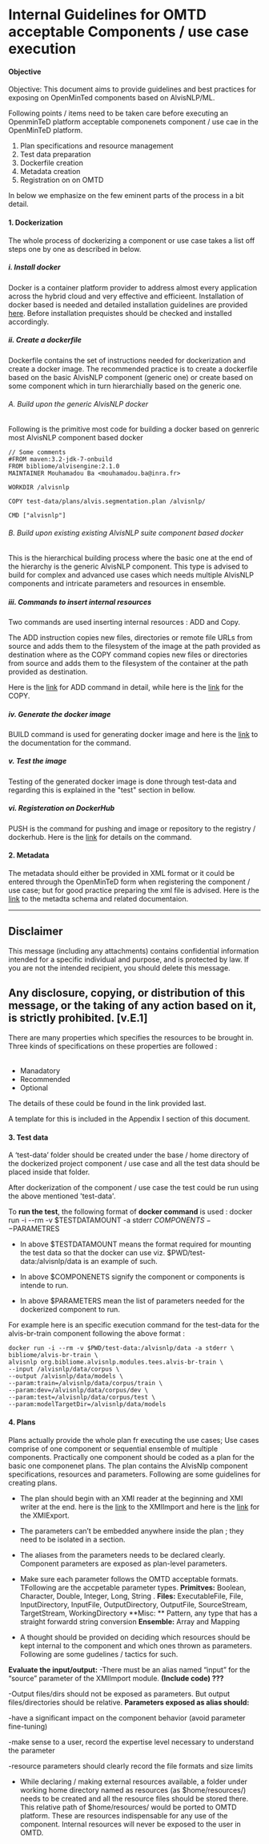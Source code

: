 # Internal Guidelines for OMTD acceptable Components / use case execution

#### Objective
Objective: This document aims to provide  guidelines and best practices for exposing on OpenMinTed components based on AlvisNLP/ML.

Following points / items need to be taken care before executing an OpenminTeD platform acceptable componenets component / use cae in the OpenMinTeD platform.
 1. Plan specifications and resource management
 2. Test data preparation
 3. Dockerfile creation
 4. Metadata creation
 5. Registration on on OMTD

In below we emphasize on the few eminent parts of the process in a bit detail.
 
#### 1. Dockerization
The whole process of dockerizing a component or use case takes a list off steps one by one as described in below.
##### i.  Install docker
Docker is a container platform provider to address  almost every application across the hybrid cloud and very effective and efficieent.
Installation of docker based is needed and detailed installation guidelines are provided [here](https://docs.docker.com/install/). Before installation prequistes should be checked and installed accordingly.

##### ii. Create a dockerfile

Dockerfile contains the set of instructions needed for dockerization and create a docker image. 
The recommended practice is to create a dockerfile based on the basic AlvisNLP component (generic one) or create based on some component which in turn hierarchially based on the generic one.
###### A. Build upon the generic AlvisNLP docker
Following is the primitive most code for building a docker based on genreric most AlvisNLP component based docker


    // Some comments
    #FROM maven:3.2-jdk-7-onbuild
    FROM bibliome/alvisengine:2.1.0     
    MAINTAINER Mouhamadou Ba <mouhamadou.ba@inra.fr>
    
    WORKDIR /alvisnlp
    
    COPY test-data/plans/alvis.segmentation.plan /alvisnlp/
    
    CMD ["alvisnlp"]
    

###### B. Build upon existing existing AlvisNLP suite component based docker
This is the hierarchical building process where the basic one at the end of the hierarchy is the generic AlvisNLP component.
This type is advised to build for complex and advanced use cases which needs multiple AlvisNLP components and intricate parameters and resources in ensemble.


##### iii. Commands to insert internal resources
Two commands are used inserting internal resources : ADD and Copy.

The ADD instruction copies new files, directories or remote file URLs from source and adds them to the filesystem of the image at the path provided as destination where as the COPY command copies new files or directories from source and adds them to the filesystem of the container at the path provided as destination.

Here is the [link](https://docs.docker.com/engine/reference/builder/#add) for ADD  command in detail, while here is the [link](https://docs.docker.com/engine/reference/builder/#copy) for the COPY.
##### iv. Generate the docker image
BUILD command is used for generating docker image and here is the [link](https://docs.docker.com/engine/reference/builder/#usage) to the documentation for the command.

##### v. Test the image
Testing of the generated docker image is done through test-data and regarding this is explained in the "test" section in bellow.
##### vi. Registeration on DockerHub
PUSH is the command for pushing and image or repository to the registry / dockerhub. Here is the [link](https://docs.docker.com/engine/reference/commandline/push/) for details on the command.
#### 2. Metadata
The metadata should either be provided in XML format or it could be entered through the OpenMinTeD form when registering the component / use case; but for good practice preparing the xml file is advised.
Here is the [link](https://guidelines.openminted.eu/the_omtd-share_metadata_schema.html) to the metadta schema and related documentaion. 


------------------------------------------------------------------------------------------------------------------------------------------------
Disclaimer 
------------------------------------------------------------------------------------------------------------------------------------------------
This message (including any attachments) contains confidential information intended for a specific individual and purpose, and is protected by law. If you are not the intended recipient, you should delete this message. 

Any disclosure, copying, or distribution of this message, or the taking of any action based on it, is strictly prohibited. [v.E.1]
------------------------------------------------------------------------------------------------------------------------------------------------
There are many properties which specifies the resources to be brought in. Three kinds of specifications on these properties are followed :
######
+ Manadatory
+ Recommended
+ Optional

 The details of these could be found in the link provided last.


A template for this is included in the Appendix I section of this document.

#### 3. Test data 
A ‘test-data’ folder should be created under the base / home directory of the dockerized project component / use case and all the test data should be placed inside that folder.

After dockerization of the component / use case the test could be run using the above mentioned 'test-data'.

To **run the test**, the following format of **docker command** is used : docker run -i --rm -v $TESTDATAMOUNT -a stderr $COMPONENTS --$PARAMETRES

+ In above $TESTDATAMOUNT means the format required for mounting the test data so that the docker can use viz. $PWD/test-data:/alvisnlp/data is an example of such.

+ In above $COMPONENETS signify the component or components is intende to run.

+ In above $PARAMETERS mean the list of parameters needed for the dockerized component to run.

For example here is an specific execution command for the test-data for the alvis-br-train component following the above format :

```command
docker run -i --rm -v $PWD/test-data:/alvisnlp/data -a stderr \
bibliome/alvis-br-train \
alvisnlp org.bibliome.alvisnlp.modules.tees.alvis-br-train \
--input /alvisnlp/data/corpus \
--output /alvisnlp/data/models \
--param:train=/alvisnlp/data/corpus/train \
--param:dev=/alvisnlp/data/corpus/dev \
--param:test=/alvisnlp/data/corpus/test \
--param:modelTargetDir=/alvisnlp/data/models
```

#### 4. Plans
Plans actually provide the whole plan fr executing the use cases; Use cases comprise of one component or sequential ensemble of multiple components. Practically one component should be coded as a plan for the basic one componenet plans. The plan contains the AlvisNlp component specifications, resources and parameters. Following are some guidelines for creating plans.

+ The plan should begin with an XMI reader at the beginning and XMI writer at the end. here is the [link](https://bibliome.github.io/alvisnlp/reference/module/fr.inra.maiage.bibliome.alvisnlp.bibliomefactory.modules.uima.XMIImport) to the XMIImport and here is the [link](https://bibliome.github.io/alvisnlp/reference/module/fr.inra.maiage.bibliome.alvisnlp.bibliomefactory.modules.uima.XMIExport) for the XMIExport.
+ The parameters can’t be embedded anywhere inside the plan ; they need to be isolated in a section.

+ The aliases from the parameters needs to be declared clearly. Component parameters are exposed as plan-level parameters.

+ Make sure each parameter follows the OMTD acceptable formats. TFollowing are the accpetable parameter types.
 **Primitves:**  Boolean, Character, Double, Integer, Long, String .
 **Files:** ExecutableFile, File, InputDirectory, InputFile, OutputDirectory, OutputFile, SourceStream, TargetStream, WorkingDirectory
**Misc: ** Pattern, any type that has a straight forwardd string conversion
**Ensemble:** Array and Mapping

+ A thought should be provided on deciding which resources should be kept internal to the component and which ones thrown as parameters. Following are some gudelines / tactics for such.

**Evaluate the input/output:**
-There must be an alias named “input” for the “source” parameter of the XMIImport module. **(Include code) ???**

-Output files/dirs should not be exposed as parameters. But output files/directories should be relative.
**Parameters exposed as alias should:**

-have a significant impact on the component behavior (avoid parameter fine-tuning)

-make sense to a user, record the expertise level necessary to understand the parameter

-resource parameters should clearly record the file formats and size limits

+ While declaring / making external resources available, a folder under working home directory named as resources (as $home/resources/) needs to be created and all the resource files should be stored there. This relative path of $home/resources/ would be ported to OMTD platform.
These are resources indispensable for any use of the component.
Internal resources will never be exposed to the user in OMTD.













